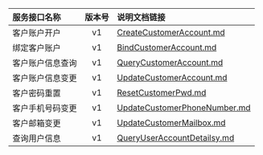   
| 服务接口名称 | 版本号 | 说明文档链接 |  
| :----------------- | :-----: | :---------------- |  
| 客户账户开户 | v1 | [CreateCustomerAccount.md](https://github.com/Zhang-Monica/gitMd/blob/master/CustAccountServer/CreateCustomerAccount.md) |  
| 绑定客户账户 | v1 | [BindCustomerAccount.md](https://github.com/Zhang-Monica/gitMd/blob/master/CustAccountServer/BindCustomerAccount.md) |  
| 客户账户信息查询 | v1 | [QueryCustomerAccount.md](https://github.com/Zhang-Monica/gitMd/blob/master/CustAccountServer/QueryCustomerAccount.md) |  
| 客户账户信息变更 | v1 | [UpdateCustomerAccount.md](https://github.com/Zhang-Monica/gitMd/blob/master/CustAccountServer/UpdateCustomerAccount.md) |  
| 客户密码重置 | v1 | [ResetCustomerPwd.md](https://github.com/Zhang-Monica/gitMd/blob/master/CustAccountServer/ResetCustomerPwd.md) |  
| 客户手机号码变更 | v1 | [UpdateCustomerPhoneNumber.md](https://github.com/Zhang-Monica/gitMd/blob/master/CustAccountServer/UpdateCustomerPhoneNumber.md) |  
| 客户邮箱变更 | v1 | [UpdateCustomerMailbox.md](https://github.com/Zhang-Monica/gitMd/blob/master/CustAccountServer/UpdateCustomerMailbox.md) |  
| 查询用户信息 | v1 | [QueryUserAccountDetailsy.md](https://github.com/Zhang-Monica/gitMd/blob/master/CustAccountServer/QueryUserAccountDetailsy.md) |  
  

